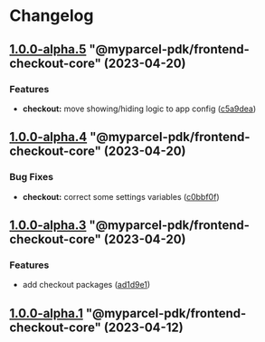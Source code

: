 # Changelog

<!-- MONODEPLOY:BELOW -->

## [1.0.0-alpha.5](https://github/myparcelnl/js-pdk/compare/@myparcel-pdk/frontend-checkout-core@1.0.0-alpha.4...@myparcel-pdk/frontend-checkout-core@1.0.0-alpha.5) "@myparcel-pdk/frontend-checkout-core" (2023-04-20)


### Features

* **checkout:** move showing/hiding logic to app config ([c5a9dea](https://github/myparcelnl/js-pdk/commit/c5a9dea4463efb3d293406e05fa010312faca76a))




## [1.0.0-alpha.4](https://github/myparcelnl/js-pdk/compare/@myparcel-pdk/frontend-checkout-core@1.0.0-alpha.3...@myparcel-pdk/frontend-checkout-core@1.0.0-alpha.4) "@myparcel-pdk/frontend-checkout-core" (2023-04-20)


### Bug Fixes

* **checkout:** correct some settings variables ([c0bbf0f](https://github/myparcelnl/js-pdk/commit/c0bbf0ff2fc98c3815094ae77f26f75a3036dfbe))




## [1.0.0-alpha.3](https://github/myparcelnl/js-pdk/compare/@myparcel-pdk/frontend-checkout-core@1.0.0-alpha.2...@myparcel-pdk/frontend-checkout-core@1.0.0-alpha.3) "@myparcel-pdk/frontend-checkout-core" (2023-04-20)


### Features

* add checkout packages ([ad1d9e1](https://github/myparcelnl/js-pdk/commit/ad1d9e1f027af9e6124f8266f64edc0509e22a9d))




## [1.0.0-alpha.1](https://github/myparcelnl/js-pdk/compare/@myparcel-pdk/frontend-checkout-core@1.0.0-alpha.0...@myparcel-pdk/frontend-checkout-core@1.0.0-alpha.1) "@myparcel-pdk/frontend-checkout-core" (2023-04-12)



